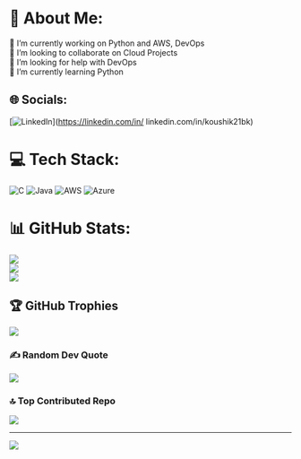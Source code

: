 # 💫 About Me:
🔭 I’m currently working on Python and AWS, DevOps <br>👯 I’m looking to collaborate on Cloud Projects<br>🤝 I’m looking for help with DevOps <br>🌱 I’m currently learning Python<br>


## 🌐 Socials:
[![LinkedIn](https://img.shields.io/badge/LinkedIn-%230077B5.svg?logo=linkedin&logoColor=white)](https://linkedin.com/in/ linkedin.com/in/koushik21bk) 

# 💻 Tech Stack:
![C](https://img.shields.io/badge/c-%2300599C.svg?style=plastic&logo=c&logoColor=white) ![Java](https://img.shields.io/badge/java-%23ED8B00.svg?style=plastic&logo=openjdk&logoColor=white) ![AWS](https://img.shields.io/badge/AWS-%23FF9900.svg?style=plastic&logo=amazon-aws&logoColor=white) ![Azure](https://img.shields.io/badge/azure-%230072C6.svg?style=plastic&logo=microsoftazure&logoColor=white)
# 📊 GitHub Stats:
![](https://github-readme-stats.vercel.app/api?username=koushik21bk&theme=dark&hide_border=false&include_all_commits=false&count_private=false)<br/>
![](https://github-readme-streak-stats.herokuapp.com/?user=koushik21bk&theme=dark&hide_border=false)<br/>
![](https://github-readme-stats.vercel.app/api/top-langs/?username=koushik21bk&theme=dark&hide_border=false&include_all_commits=false&count_private=false&layout=compact)

## 🏆 GitHub Trophies
![](https://github-profile-trophy.vercel.app/?username=koushik21bk&theme=radical&no-frame=false&no-bg=true&margin-w=4)

### ✍️ Random Dev Quote
![](https://quotes-github-readme.vercel.app/api?type=horizontal&theme=radical)

### 🔝 Top Contributed Repo
![](https://github-contributor-stats.vercel.app/api?username=koushik21bk&limit=5&theme=dark&combine_all_yearly_contributions=true)

---
[![](https://visitcount.itsvg.in/api?id=koushik21bk&icon=0&color=0)](https://visitcount.itsvg.in)

<!-- Proudly created with GPRM ( https://gprm.itsvg.in ) -->
